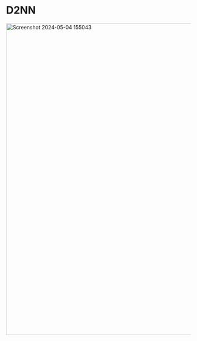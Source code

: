 # D2NN
<img width="848" alt="Screenshot 2024-05-04 155043" src="https://github.com/0ce38a2b/D2NN/assets/51925070/c81bc557-e689-4983-bac7-2dd4b135062f">
